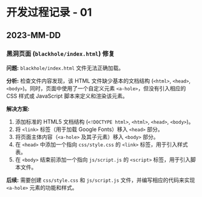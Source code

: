 # 开发过程记录 - 01

## 2023-MM-DD

### 黑洞页面 (`blackhole/index.html`) 修复

**问题:** `blackhole/index.html` 文件无法正确加载。

**分析:**
检查文件内容发现，该 HTML 文件缺少基本的文档结构 (`<html>`, `<head>`, `<body>`)。同时，页面中使用了一个自定义元素 `<a-hole>`，但没有引入相应的 CSS 样式或 JavaScript 脚本来定义和渲染该元素。

**解决方案:**
1.  添加标准的 HTML5 文档结构 (`<!DOCTYPE html>`, `<html>`, `<head>`, `<body>`)。
2.  将 `<link>` 标签（用于加载 Google Fonts）移入 `<head>` 部分。
3.  将页面主体内容（`<a-hole>` 及其子元素）移入 `<body>` 部分。
4.  在 `<head>` 中添加一个指向 `css/style.css` 的 `<link>` 标签，用于引入样式表。
5.  在 `<body>` 结束前添加一个指向 `js/script.js` 的 `<script>` 标签，用于引入脚本文件。

**后续:**
需要创建 `css/style.css` 和 `js/script.js` 文件，并编写相应的代码来实现 `<a-hole>` 元素的功能和样式。 